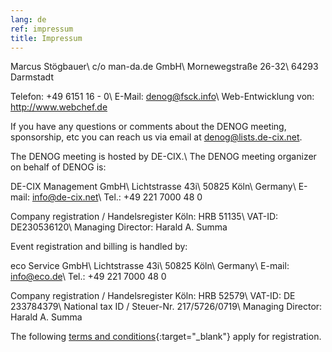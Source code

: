 ```yaml
---
lang: de 
ref: impressum
title: Impressum
---
```

Marcus Stögbauer\\
c/o man-da.de GmbH\\
Mornewegstraße 26-32\\
64293 Darmstadt

Telefon: +49 6151 16 - 0\\
E-Mail: denog@fsck.info\\
Web-Entwicklung von: <http://www.webchef.de>

If you have any questions or comments about the DENOG meeting, sponsorship, etc you can reach us via email at denog@lists.de-cix.net.

The DENOG meeting is hosted by DE-CIX.\\
The DENOG meeting organizer on behalf of DENOG is: 

DE-CIX Management GmbH\\
Lichtstrasse 43i\\
50825 Köln\\
Germany\\
E-mail: info@de-cix.net\\
Tel.: +49 221 7000 48 0

Company registration / Handelsregister Köln: HRB 51135\\
VAT-ID: DE230536120\\
Managing Director: Harald A. Summa

Event registration and billing is handled by: 

eco Service GmbH\\
Lichtstrasse 43i\\
50825 Köln\\
Germany\\
E-mail: info@eco.de\\
Tel.: +49 221 7000 48 0

Company registration / Handelsregister Köln: HRB 52579\\
VAT-ID: DE 233784379\\
National tax ID / Steuer-Nr. 217/5726/0719\\
Managing Director: Harald A. Summa

The following [terms and conditions](http://media.denog.de/misc/eco_Service_AGB_Veranstaltungen_amiando_ENG.pdf){:target="_blank"} apply for registration.